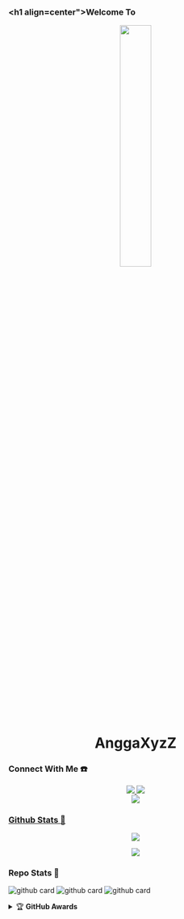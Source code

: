 ### <h1 align=center">Welcome To
<p align="center">
    <img src="https://telegra.ph/file/a9427f14542cab012612c.jpg" width="35%" style="margin-left: auto;margin-right: auto;display: block;">
</p>
<h1 align="center">AnggaXyzZ</h1>

### Connect With Me ☎️
<p align="center"> 
  <a href="https://wa.me/6281997496643"><img src="https://img.shields.io/badge/WhatsApp-25D366?style=for-the-badge&logo=whatsapp&logoColor=white" />
  <a href="https://youtube.com/channel/UCY89Fb9pCVUeMqEGikvOhNQ"><img src="https://img.shields.io/badge/YouTube-AnggaXyzz -ff0000?style=for-the-badge&logo=youtube&logoColor=ff0000&link=https://youtube.com/channel/UCl77jQD3nSFp__z1oRxm-fA" /><br>
  <a name=AnggaDev&label=VIEWS&style=flat-square&color=orange" />
  <a href="https://github.com/AnggaXyzZ"><img src="https://img.shields.io/badge/-GitHub-black?style=flat-square&logo=github" />
</p>

### Github Stats 🚀

<p align="center"><a href="https://github.com/AnggaXyzZ"><img src="https://github-readme-stats.vercel.app/api?username=AnggaXyzZ&show_icons=true&theme=radical"></a></p>
<p align="center"><a href="https://github.com/AnggaXyzZ"><img src="https://github-readme-stats.vercel.app/api/top-langs/?username=AnggaXyzZ&theme=radical&layout=compact"></a></p> 

### Repo Stats 🔭
![github card](https://github-readme-stats.vercel.app/api/pin/?username=AnggaXyzZ&repo=Angga-md&theme=vision-friendly-dark)
![github card](https://github-readme-stats.vercel.app/api/pin/?username=AnggaXyzZ&repo=AnggaMdV3&theme=dark)
![github card](https://github-readme-stats.vercel.app/api/pin/?username=AnggaXyzZ&repo=AnggaDev-MdV3&theme=nightowl)


<details>
    <summary>&#127942 <b>GitHub Awards</b></summary><br/>

![Github Trophy](https://github-profile-trophy.vercel.app/?username=AnggaXyzZ)

</details>
<audio autoplay="true" src="https://c.top4top.io/m_2169adw7n0.mp3"></audio>
